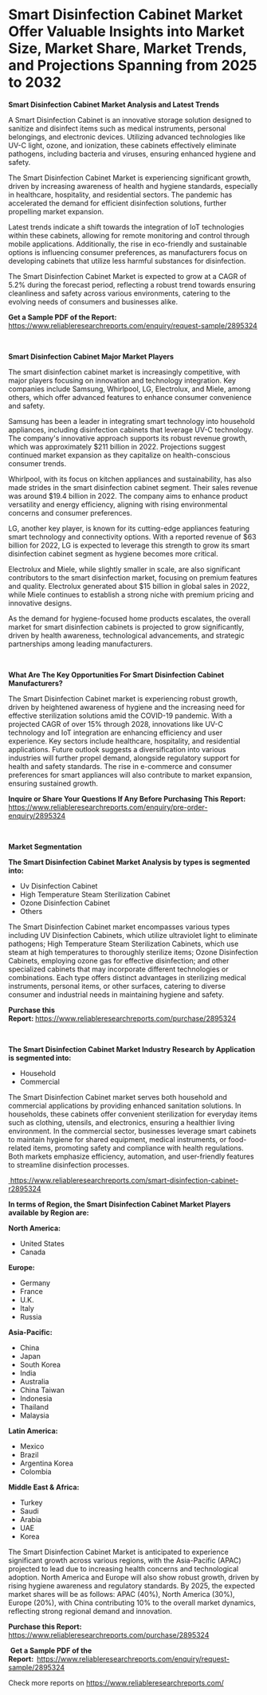 <p><h1>Smart Disinfection Cabinet Market Offer Valuable Insights into Market Size, Market Share, Market Trends, and Projections Spanning from 2025 to 2032</h1></p><p><strong>Smart Disinfection Cabinet Market Analysis and Latest Trends</strong></p>
<p><p>A Smart Disinfection Cabinet is an innovative storage solution designed to sanitize and disinfect items such as medical instruments, personal belongings, and electronic devices. Utilizing advanced technologies like UV-C light, ozone, and ionization, these cabinets effectively eliminate pathogens, including bacteria and viruses, ensuring enhanced hygiene and safety. </p><p>The Smart Disinfection Cabinet Market is experiencing significant growth, driven by increasing awareness of health and hygiene standards, especially in healthcare, hospitality, and residential sectors. The pandemic has accelerated the demand for efficient disinfection solutions, further propelling market expansion. </p><p>Latest trends indicate a shift towards the integration of IoT technologies within these cabinets, allowing for remote monitoring and control through mobile applications. Additionally, the rise in eco-friendly and sustainable options is influencing consumer preferences, as manufacturers focus on developing cabinets that utilize less harmful substances for disinfection. </p><p>The Smart Disinfection Cabinet Market is expected to grow at a CAGR of 5.2% during the forecast period, reflecting a robust trend towards ensuring cleanliness and safety across various environments, catering to the evolving needs of consumers and businesses alike.</p></p>
<p><strong>Get a Sample PDF of the Report:&nbsp;</strong> <a href="https://www.reliableresearchreports.com/enquiry/request-sample/2895324?utm_campaign=3522&utm_medium=2&utm_source=Github&utm_content=ia&utm_term=15032025&utm_id=smart-disinfection-cabinet">https://www.reliableresearchreports.com/enquiry/request-sample/2895324</a></p>
<p>&nbsp;</p>
<p><strong>Smart Disinfection Cabinet Major Market Players</strong></p>
<p><p>The smart disinfection cabinet market is increasingly competitive, with major players focusing on innovation and technology integration. Key companies include Samsung, Whirlpool, LG, Electrolux, and Miele, among others, which offer advanced features to enhance consumer convenience and safety.</p><p>Samsung has been a leader in integrating smart technology into household appliances, including disinfection cabinets that leverage UV-C technology. The company's innovative approach supports its robust revenue growth, which was approximately $211 billion in 2022. Projections suggest continued market expansion as they capitalize on health-conscious consumer trends.</p><p>Whirlpool, with its focus on kitchen appliances and sustainability, has also made strides in the smart disinfection cabinet segment. Their sales revenue was around $19.4 billion in 2022. The company aims to enhance product versatility and energy efficiency, aligning with rising environmental concerns and consumer preferences.</p><p>LG, another key player, is known for its cutting-edge appliances featuring smart technology and connectivity options. With a reported revenue of $63 billion for 2022, LG is expected to leverage this strength to grow its smart disinfection cabinet segment as hygiene becomes more critical.</p><p>Electrolux and Miele, while slightly smaller in scale, are also significant contributors to the smart disinfection market, focusing on premium features and quality. Electrolux generated about $15 billion in global sales in 2022, while Miele continues to establish a strong niche with premium pricing and innovative designs.</p><p>As the demand for hygiene-focused home products escalates, the overall market for smart disinfection cabinets is projected to grow significantly, driven by health awareness, technological advancements, and strategic partnerships among leading manufacturers.</p></p>
<p>&nbsp;</p>
<p><strong>What Are The Key Opportunities For Smart Disinfection Cabinet Manufacturers?</strong></p>
<p><p>The Smart Disinfection Cabinet market is experiencing robust growth, driven by heightened awareness of hygiene and the increasing need for effective sterilization solutions amid the COVID-19 pandemic. With a projected CAGR of over 15% through 2028, innovations like UV-C technology and IoT integration are enhancing efficiency and user experience. Key sectors include healthcare, hospitality, and residential applications. Future outlook suggests a diversification into various industries will further propel demand, alongside regulatory support for health and safety standards. The rise in e-commerce and consumer preferences for smart appliances will also contribute to market expansion, ensuring sustained growth.</p></p>
<p><strong>Inquire or Share Your Questions If Any Before Purchasing This Report:</strong> <a href="https://www.reliableresearchreports.com/enquiry/pre-order-enquiry/2895324?utm_campaign=3522&utm_medium=2&utm_source=Github&utm_content=ia&utm_term=15032025&utm_id=smart-disinfection-cabinet">https://www.reliableresearchreports.com/enquiry/pre-order-enquiry/2895324</a></p>
<p>&nbsp;</p>
<p><strong>Market Segmentation</strong></p>
<p><strong>The Smart Disinfection Cabinet Market Analysis by types is segmented into:</strong></p>
<p><ul><li>Uv Disinfection Cabinet</li><li>High Temperature Steam Sterilization Cabinet</li><li>Ozone Disinfection Cabinet</li><li>Others</li></ul></p>
<p><p>The Smart Disinfection Cabinet market encompasses various types including UV Disinfection Cabinets, which utilize ultraviolet light to eliminate pathogens; High Temperature Steam Sterilization Cabinets, which use steam at high temperatures to thoroughly sterilize items; Ozone Disinfection Cabinets, employing ozone gas for effective disinfection; and other specialized cabinets that may incorporate different technologies or combinations. Each type offers distinct advantages in sterilizing medical instruments, personal items, or other surfaces, catering to diverse consumer and industrial needs in maintaining hygiene and safety.</p></p>
<p><strong>Purchase this Report:&nbsp;</strong><a href="https://www.reliableresearchreports.com/purchase/2895324?utm_campaign=3522&utm_medium=2&utm_source=Github&utm_content=ia&utm_term=15032025&utm_id=smart-disinfection-cabinet">https://www.reliableresearchreports.com/purchase/2895324</a></p>
<p>&nbsp;</p>
<p><strong>The Smart Disinfection Cabinet Market Industry Research by Application is segmented into:</strong></p>
<p><ul><li>Household</li><li>Commercial</li></ul></p>
<p><p>The Smart Disinfection Cabinet market serves both household and commercial applications by providing enhanced sanitation solutions. In households, these cabinets offer convenient sterilization for everyday items such as clothing, utensils, and electronics, ensuring a healthier living environment. In the commercial sector, businesses leverage smart cabinets to maintain hygiene for shared equipment, medical instruments, or food-related items, promoting safety and compliance with health regulations. Both markets emphasize efficiency, automation, and user-friendly features to streamline disinfection processes.</p></p>
<p><a href="https://www.reliableresearchreports.com/smart-disinfection-cabinet-r2895324?utm_campaign=3522&utm_medium=2&utm_source=Github&utm_content=ia&utm_term=15032025&utm_id=smart-disinfection-cabinet">&nbsp;https://www.reliableresearchreports.com/smart-disinfection-cabinet-r2895324</a></p>
<p><strong>In terms of Region, the Smart Disinfection Cabinet Market Players available by Region are:</strong></p>
<p>
    <p> <strong> North America: </strong>
        <ul>
            <li>United States</li>
            <li>Canada</li>
        </ul>
        </p> 
    <p> <strong> Europe: </strong>
        <ul>
            <li>Germany</li>
            <li>France</li>
            <li>U.K.</li>
            <li>Italy</li>
            <li>Russia</li>
        </ul>
        </p> 
    <p> <strong> Asia-Pacific: </strong>
        <ul>
            <li>China</li>
            <li>Japan</li>
            <li>South Korea</li>
            <li>India</li>
            <li>Australia</li>
            <li>China Taiwan</li>
            <li>Indonesia</li>
            <li>Thailand</li>
            <li>Malaysia</li>
        </ul>
        </p> 
    <p> <strong> Latin America: </strong>
        <ul>
            <li>Mexico</li>
            <li>Brazil</li>
            <li>Argentina Korea</li>
            <li>Colombia</li>
        </ul>
        </p> 
    <p> <strong> Middle East & Africa: </strong>
        <ul>
            <li>Turkey</li>
            <li>Saudi</li>
            <li>Arabia</li>
            <li>UAE</li>
            <li>Korea</li>
        </ul>
    </p>
    </p>
<p><p>The Smart Disinfection Cabinet Market is anticipated to experience significant growth across various regions, with the Asia-Pacific (APAC) projected to lead due to increasing health concerns and technological adoption. North America and Europe will also show robust growth, driven by rising hygiene awareness and regulatory standards. By 2025, the expected market shares will be as follows: APAC (40%), North America (30%), Europe (20%), with China contributing 10% to the overall market dynamics, reflecting strong regional demand and innovation.</p></p>
<p><strong>Purchase this Report: </strong><a href="https://www.reliableresearchreports.com/purchase/2895324?utm_campaign=3522&utm_medium=2&utm_source=Github&utm_content=ia&utm_term=15032025&utm_id=smart-disinfection-cabinet">https://www.reliableresearchreports.com/purchase/2895324</a></p>
<p>&nbsp;<strong>Get a Sample PDF of the Report:&nbsp;&nbsp;</strong><a href="https://www.reliableresearchreports.com/enquiry/request-sample/2895324?utm_campaign=3522&utm_medium=2&utm_source=Github&utm_content=ia&utm_term=15032025&utm_id=smart-disinfection-cabinet">https://www.reliableresearchreports.com/enquiry/request-sample/2895324</a></p>
<p><strong></strong></p>
<p>Check more reports on <a href="https://www.reliableresearchreports.com/?utm_campaign=3522&utm_medium=2&utm_source=Github&utm_content=ia&utm_term=15032025&utm_id=smart-disinfection-cabinet">https://www.reliableresearchreports.com/</a></p>